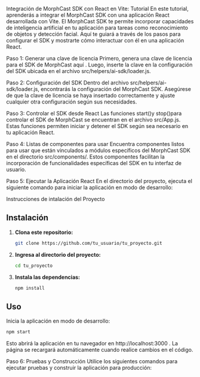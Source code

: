 Integración de MorphCast SDK con React en Vite: Tutorial
En este tutorial, aprenderás a integrar el MorphCast SDK con una aplicación React desarrollada con Vite. El MorphCast SDK te permite incorporar capacidades de inteligencia artificial en tu aplicación para tareas como reconocimiento de objetos y detección facial. Aquí te guiará a través de los pasos para configurar el SDK y mostrarte cómo interactuar con él en una aplicación React.


Paso 1: Generar una clave de licencia
Primero, genera una clave de licencia para el SDK de MorphCast aquí . Luego, inserte la clave en la configuración del SDK ubicada en el archivo src/helpers/ai-sdk/loader.js.

Paso 2: Configuración del SDK
Dentro del archivo src/helpers/ai-sdk/loader.js, encontrarás la configuración del MorphCast SDK. Asegúrese de que la clave de licencia se haya insertado correctamente y ajuste cualquier otra configuración según sus necesidades.

Paso 3: Controlar el SDK desde React
Las funciones start()y stop()para controlar el SDK de MorphCast se encuentran en el archivo src/App.js. Estas funciones permiten iniciar y detener el SDK según sea necesario en tu aplicación React.

Paso 4: Listas de componentes para usar
Encuentra componentes listos para usar que están vinculados a módulos específicos del MorphCast SDK en el directorio src/components/. Estos componentes facilitan la incorporación de funcionalidades específicas del SDK en tu interfaz de usuario.

Paso 5: Ejecutar la Aplicación React
En el directorio del proyecto, ejecuta el siguiente comando para iniciar la aplicación en modo de desarrollo:

Instrucciones de intalación del Proyecto 

## Instalación

1. **Clona este repositorio:**
    ```bash
    git clone https://github.com/tu_usuario/tu_proyecto.git
    ```

2. **Ingresa al directorio del proyecto:**
    ```bash
    cd tu_proyecto
    ```

3. **Instala las dependencias:**
    ```bash
    npm install
    ```

## Uso

Inicia la aplicación en modo de desarrollo:



```bash
npm start

```
Esto abrirá la aplicación en tu navegador en http://localhost:3000 . La página se recargará automáticamente cuando realice cambios en el código.

Paso 6: Pruebas y Construcción
Utilice los siguientes comandos para ejecutar pruebas y construir la aplicación para producción:

